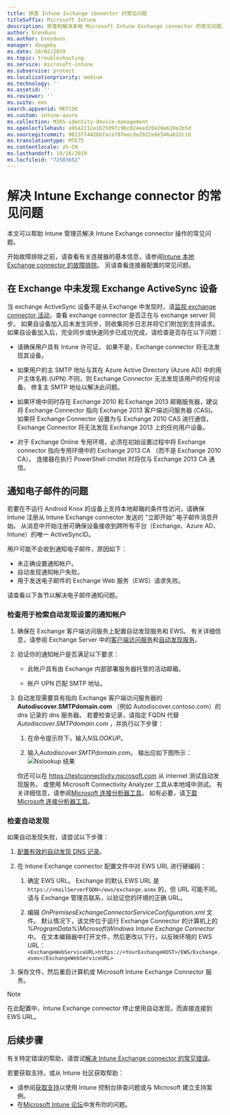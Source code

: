 ```yaml
---
title: 排查 Intune Exchange connector 的常见问题
titleSuffix: Microsoft Intune
description: 排查和解决本地 Microsoft Intune Exchange connector 的常见问题。
author: brenduns
ms.author: brenduns
manager: dougeby
ms.date: 10/02/2019
ms.topic: troubleshooting
ms.service: microsoft-intune
ms.subservice: protect
ms.localizationpriority: medium
ms.technology: ''
ms.assetid: ''
ms.reviewer: ''
ms.suite: ems
search.appverid: MET150
ms.custom: intune-azure
ms.collection: M365-identity-device-management
ms.openlocfilehash: e9542212e1b75d97c96c024eed20e20e610e2b5d
ms.sourcegitcommit: 9013f7442bbface78feecde2922e8e546a622c16
ms.translationtype: MTE75
ms.contentlocale: zh-CN
ms.lasthandoff: 10/16/2019
ms.locfileid: "72503652"
---
```

# <a name="resolve-common-problems-with-the-intune-exchange-connector"></a>解决 Intune Exchange connector 的常见问题
 
本文可以帮助 Intune 管理员解决 Intune Exchange connector 操作的常见问题。  

开始故障排除之前，请查看有关连接器的基本信息，请参阅[Intune 本地 Exchange connector 的故障排除](troubleshoot-exchange-connector.md)。 另请查看连接器配置的常见问题。 

## <a name="an-exchange-activesync-device-isnt-discovered-from-exchange"></a>在 Exchange 中未发现 Exchange ActiveSync 设备

当 exchange ActiveSync 设备不是从 Exchange 中发现时，请[监视 exchange connector 活动](exchange-connector-install.md#on-premises-intune-exchange-connector-high-availability-support)，查看 exchange connector 是否正在与 exchange server 同步。 如果自设备加入后未发生同步，则收集同步日志并将它们附加到支持请求。 如果自设备加入后，完全同步或快速同步已成功完成，请检查是否存在以下问题： 

- 请确保用户具有 Intune 许可证。 如果不是，Exchange connector 将无法发现其设备。  

- 如果用户的主 SMTP 地址与其在 Azure Active Directory (Azure AD) 中的用户主体名称 (UPN) 不同，则 Exchange Connector 无法发现该用户的任何设备。 修复主 SMTP 地址以解决此问题。  

- 如果环境中同时存在 Exchange 2010 和 Exchange 2013 邮箱服务器，建议将 Exchange Connector 指向 Exchange 2013 客户端访问服务器 (CAS)。 如果将 Exchange Connector 设置为与 Exchange 2010 CAS 进行通信，Exchange Connector 将无法发现 Exchange 2013 上的任何用户设备。  

- 对于 Exchange Online 专用环境，必须在初始设置过程中将 Exchange connector 指向专用环境中的 Exchange 2013 CA （而不是 Exchange 2010 CA）。 连接器在执行 PowerShell cmdlet 时将仅与 Exchange 2013 CA 通信。  


## <a name="problems-with-the-notification-email-message"></a>通知电子邮件的问题  

若要在不运行 Android Knox 的设备上支持本地邮箱的条件性访问，请确保 Intune 注册从 Intune Exchange connector 发送的 "立即开始" 电子邮件消息开始。 从消息中开始注册可确保设备接收到跨所有平台（Exchange、Azure AD、Intune）的唯一 ActiveSyncID。  

用户可能不会收到通知电子邮件，原因如下：  

- 未正确设置通知帐户。
- 自动发现通知帐户失败。
- 用于发送电子邮件的 Exchange Web 服务（EWS）请求失败。

请查看以下各节以解决电子邮件通知问题。

### <a name="check-the-notification-account-that-retrieves-autodiscover-settings"></a>检查用于检索自动发现设置的通知帐户
1. 确保在 Exchange 客户端访问服务上配置自动发现服务和 EWS。 有关详细信息，请参阅 Exchange Server 中的[客户端访问服务](https://docs.microsoft.com/Exchange/architecture/client-access/client-access)和[自动发现服务](https://docs.microsoft.com/Exchange/architecture/client-access/autodiscover?view=exchserver-2019)。


2. 验证你的通知帐户是否满足以下要求：

   - 此帐户具有由 Exchange 内部部署服务器托管的活动邮箱。  

   - 帐户 UPN 匹配 SMTP 地址。

3. 自动发现需要具有指向 Exchange 客户端访问服务器的**Autodiscover.SMTPdomain.com** （例如 Autodiscover.contoso.com）的 dns 记录的 dns 服务器。 若要检查记录，请指定 FQDN 代替*Autodiscover.SMTPdomain.com* ，并执行以下步骤：

   1. 在命令提示符下，输入*NSLOOKUP*。  

   2. 输入*Autodiscover.SMTPdomain.com*。 输出应如下图所示：  
      ![Nslookup 结果 ](./media/troubleshoot-exchange-connector-common-problems/nslookup-results.png
)

   你还可以在 https://testconnectivity.microsoft.com 从 internet 测试自动发现服务。 或使用 Microsoft Connectivity Analyzer 工具从本地域中测试。 有关详细信息，请参阅[Microsoft 连接分析器工具](https://docs.microsoft.com/en-us/previous-versions/office/exchange-remote-connectivity/jj851141(v=exchg.80))。 如有必要，请[下载 Microsoft 连接分析器工具](https://go.microsoft.com/fwlink/?LinkID=313782)。


### <a name="check-autodiscovery"></a>检查自动发现  

如果自动发现失败，请尝试以下步骤：
1. [配置有效的自动发现 DNS 记录](https://docs.microsoft.com/previous-versions/exchange-server/exchange-150/mt473798(v=exchg.150))。 

2. 在 Intune Exchange connector 配置文件中对 EWS URL 进行硬编码：

   1. 确定 EWS URL。 Exchange 的默认 EWS URL 是 `https://<mailServerFQDN>/ews/exchange.asmx` 的，但 URL 可能不同。 请与 Exchange 管理员联系，以验证您的环境的正确 URL。

   2. 编辑 *OnPremisesExchangeConnectorServiceConfiguration.xml* 文件。 默认情况下，该文件位于运行 Exchange Connector 的计算机上的 *%ProgramData%\Microsoft\Windows Intune Exchange Connector*中。 在文本编辑器中打开文件，然后更改以下行，以反映环境的 EWS URL： `<ExchangeWebServiceURL>https://<YourExchangeHOST>/EWS/Exchange.asmx</ExchangeWebServiceURL>`
    

3. 保存文件，然后重启计算机或 Microsoft Intune Exchange Connector 服务。

>[!NOTE]
> 在此配置中，Intune Exchange connector 停止使用自动发现，而直接连接到 EWS URL。

## <a name="next-steps"></a>后续步骤  

有关特定错误的帮助，请尝试[解决 Intune Exchange connector 的常见错误](troubleshoot-exchange-connector-common-errors.md)。

若要获取支持，或从 Intune 社区获取帮助：
- 请参阅[获取支持](../fundamentals/get-support.md)以使用 Intune 控制台排查问题或与 Microsoft 建立支持案例。 
- 在[Microsoft Intune 论坛](https://social.technet.microsoft.com/Forums/en-US/home?forum=microsoftintuneprod)中发布你的问题。  

